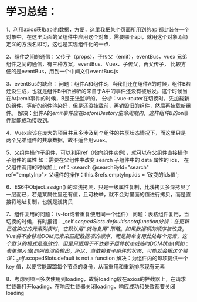 # 学习总结：

1、利用axios获取api的数据，方便，这里我把某个页面所用到的api都封装在一个对象中，在这里页面的父组件中应用这个对象，需要哪个api，就用这个对象.(点)定义的方法名即可，这也是实现组件化的一点.

2、组件之间的通信：父传子（props），子传父（emit），eventBus，vuex
兄弟组件之间的通信，有三种方案，eventBus、Vuex、子传父，再父传子，
比较方便的是eventBus，用到一个中间文件eventBus.js

3、eventBus的缺点：
问题：组件A和组件B，当我们还在组件A的时候，组件B若还没生成，也就是组件B中所监听的来自于A中的事件还没有被触发。这个时候当在A中emit事件的时候，B是无法监听的。
分析：vue-router在切换时，先加载新的组件，等新的组件渲染好，但是还没挂载前，再销毁旧的组件，然后再挂载新组件。
解决：组件A的$emit事件应在beforeDestory生命周期内，这样组件B的$on事件就能成功接收到。

4、Vuex应该在庞大的项目并且多涉及到个组件的共享状态情况下，而这里只是两个兄弟组件的共享数据，故不适合用vuex。

5、父组件操作子组件，可以利用ref（指向组件实例），就可以在父组件直接操作子组件的属性
如：需要在父组件中改变 search 子组件中的 data 属性的 ids，
在父组件调用的时候加上 ref：<search @searchById="search" ref="emptyInp"></search>
父组件的操作：this.$refs.emptyInp.ids = '改变的ids值';

6、ES6中Object.assign() 的深浅拷贝，只是一级属性复制，比浅拷贝多深拷贝了一层而已，若是某属性里还有值，且可枚举，就不会对里面的值进行拷贝，而是直接将地址复制，也就是浅拷贝

7、组件复用的问题：（v-for或者重复使用同一个组件）
问题：表格组件复用，当切换的时候，有时报错：_self.$scopedSlots.default is not a function
分析：在更新已渲染过的元素列表时，它默认用“就地复用”策略。如果数据项的顺序被改变，Vue 将不会移动 DOM 元素来匹配数据项的顺序， 而是简单复用此处每个元素，这个默认的模式是高效的，但是只适用于不依赖子组件状态或临时 DOM 状态(例如：表单输入值) 的列表渲染输出。所以，当依赖着子组件的状态，可能就会报这个错误：_self.$scopedSlots.default is not a function
解决：为组件内的每项提供一个 key 值，以便它能跟踪每个节点的身份，从而重用和重新排序现有元素

8、考虑到项目多次使用到loading，故将loading放在axios的拦截器上，在请求拦截器打开loading，在响应拦截器关闭loading，响应成功和失败都要关闭loading
